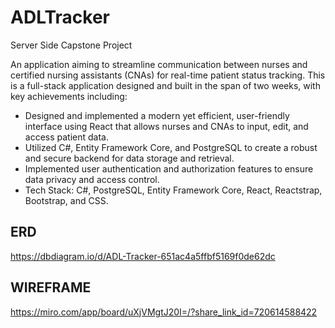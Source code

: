 # ADLTracker
Server Side Capstone Project

An application aiming to streamline communication between nurses and certified
nursing assistants (CNAs) for real-time patient status tracking. This is a full-stack
application designed and built in the span of two weeks, with key achievements
including:
* Designed and implemented a modern yet efficient, user-friendly interface using
React that allows nurses and CNAs to input, edit, and access patient data.
* Utilized C#, Entity Framework Core, and PostgreSQL to create a robust and secure
backend for data storage and retrieval.
* Implemented user authentication and authorization features to ensure data privacy
and access control.
* Tech Stack: C#, PostgreSQL, Entity Framework Core, React, Reactstrap, Bootstrap,
and CSS.

## ERD
https://dbdiagram.io/d/ADL-Tracker-651ac4a5ffbf5169f0de62dc

## WIREFRAME
https://miro.com/app/board/uXjVMgtJ20I=/?share_link_id=720614588422
